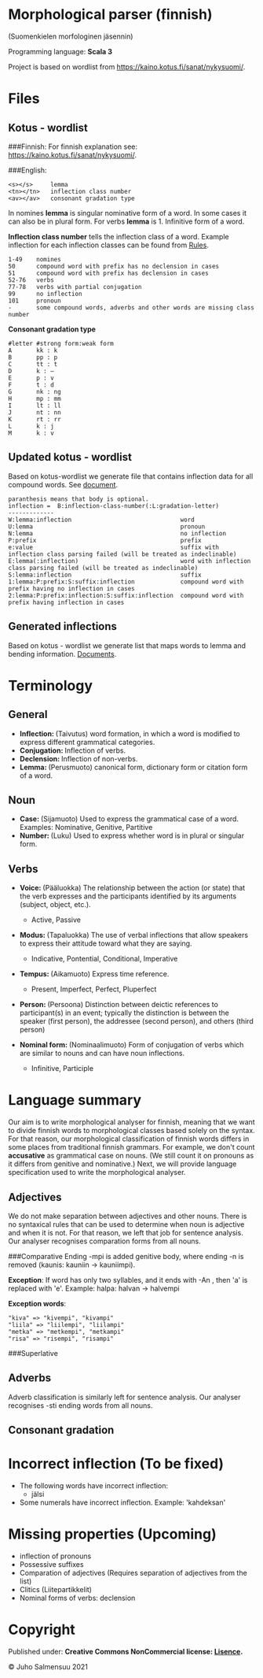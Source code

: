 Morphological parser (finnish) 
==============================
(Suomenkielen morfologinen jäsennin)

Programming language: <b>Scala 3</b>

Project is based on wordlist from https://kaino.kotus.fi/sanat/nykysuomi/.

Files
=====
Kotus - wordlist
-----------------------
###Finnish:
For finnish explanation see: https://kaino.kotus.fi/sanat/nykysuomi/.

###English:
```
<s></s>     lemma 
<tn></tn>   inflection class number
<av></av>   consonant gradation type
```

In nomines <b>lemma</b> is singular nominative form of a word. In some cases it can also be in plural form.
For verbs <b>lemma</b> is 1. Infinitive form of a word. 

<b>Inflection class number</b> tells the inflection class of a word. 
Example inflection for each inflection classes can be found from [Rules](https://github.com/Matemaatikko/morphological-parser-finnish/tree/master/src/main/files/rules). 

````
1-49    nomines
50      compound word with prefix has no declension in cases 
51      compound word with prefix has declension in cases 
52-76   verbs
77-78   verbs with partial conjugation
99      no inflection
101     pronoun
-       some compound words, adverbs and other words are missing class number
````

<b>Consonant gradation type </b> 
````
#letter #strong form:weak form
A       kk : k
B       pp : p
C       tt : t
D       k : –
E       p : v
F       t : d
G       nk : ng
H       mp : mm
I       lt : ll
J       nt : nn
K       rt : rr
L       k : j
M       k : v
````

Updated kotus - wordlist
-----------------------
Based on kotus-wordlist we generate file that contains inflection data for all compound words. See [document](https://github.com/Matemaatikko/morphological-parser-finnish/blob/master/src/main/files/result/kotus_updated.txt).

````
paranthesis means that body is optional.
inflection =  B:inflection-class-number(:L:gradation-letter)
-------------
W:lemma:inflection                               word
U:lemma                                          pronoun
N:lemma                                          no inflection
P:prefix                                         prefix
e:value                                          suffix with inflection class parsing failed (will be treated as indeclinable)
E:lemma(:inflection)                             word with inflection class parsing failed (will be treated as indeclinable)
S:lemma:inflection                               suffix
1:lemma:P:prefix:S:suffix:inflection             compound word with prefix having no inflection in cases
2:lemma:P:prefix:inflection:S:suffix:inflection  compound word with prefix having inflection in cases
````

Generated inflections
-----------------------
Based on kotus - wordlist we generate list that maps words to lemma and bending information. 
[Documents](https://github.com/Matemaatikko/morphological-parser-finnish/blob/master/src/main/files/result/).


Terminology
===========
General
-------
- <b> Inflection: </b> (Taivutus) word formation, in which a word is modified to express different grammatical categories.
- <b> Conjugation: </b> Inflection of verbs.
- <b> Declension: </b> Inflection of non-verbs.
- <b> Lemma: </b> (Perusmuoto)  canonical form, dictionary form or citation form of a word.

Noun
----
- <b> Case: </b> (Sijamuoto) Used to express the grammatical case of a word. Examples: Nominative, Genitive, Partitive
- <b> Number: </b> (Luku) Used to express whether word is in plural or singular form.

Verbs
-----
- <b> Voice: </b> (Pääluokka) The relationship between the action (or state) that the verb expresses and the participants identified by its arguments (subject, object, etc.).
  
  - Active, Passive
- <b> Modus: </b> (Tapaluokka) The use of verbal inflections that allow speakers to express their attitude toward what they are saying.

  - Indicative, Pontential, Conditional, Imperative 
- <b> Tempus: </b> (Aikamuoto)  Express time reference.
  
  - Present, Imperfect, Perfect, Pluperfect
- <b> Person: </b> (Persoona) Distinction between deictic references to participant(s) in an event; typically the distinction is between the speaker (first person), the addressee (second person), and others (third person)
- <b> Nominal form: </b> (Nominaalimuoto) Form of conjugation of verbs which are similar to nouns and can have noun inflections. 

  - Infinitive, Participle

Language summary
=======================
Our aim is to write morphological analyser for finnish, 
meaning that we want to divide finnish words to morphological classes based solely on the syntax. 
For that reason, our morphological classification of finnish words differs in some places 
from traditional finnish grammars. For example, we don't count <b>accusative</b> as grammatical case on nouns. 
(We still count it on pronouns as it differs from genitive and nominative.) Next, we will provide language specification
used to write the morphological analyser.

Adjectives
----------
We do not make separation between adjectives and other nouns. There is no syntaxical rules that can be used to determine
when noun is adjective and when it is not. For that reason, we left that job for sentence analysis. 
Our analyser recognises comparation forms from all nouns.

###Comparative
Ending -mpi is added genitive body, where ending -n is removed (kaunis: kauniin -> kauniimpi).

<b>Exception</b>: If word has only two syllables, and it ends with -An , then 'a' is replaced with 'e'. 
Example: halpa: halvan -> halvempi

<b>Exception words</b>: 
````
"kiva" => "kivempi", "kivampi" 
"liila" => "liilempi", "liilampi"
"metka" => "metkempi", "metkampi"
"risa" => "risempi", "risampi"
````


###Superlative

Adverbs
-------
Adverb classification is similarly left for sentence analysis. Our analyser recognises -sti ending words from all nouns.


Consonant gradation
-------------------


Incorrect inflection (To be fixed)
=============================
- The following words have incorrect inflection:
  - jälsi
- Some numerals have incorrect inflection. Example: 'kahdeksan'

Missing properties (Upcoming)
=============================
- inflection of pronouns
- Possessive suffixes
- Comparation of adjectives (Requires separation of adjectives from the list)
- Clitics (Liitepartikkelit)
- Nominal forms of verbs: declension

Copyright
=========
Published under: <b> Creative Commons NonCommercial license:
[Lisence](https://creativecommons.org/licenses/by-nc/4.0/legalcode). </b>

© Juho Salmensuu 2021